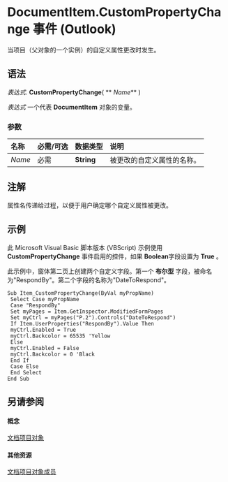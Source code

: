
# DocumentItem.CustomPropertyChange 事件 (Outlook)

当项目（父对象的一个实例）的自定义属性更改时发生。


## 语法

 _表达式_. **CustomPropertyChange**( ** _Name_** )

 _表达式_ 一个代表 **DocumentItem** 对象的变量。


### 参数



|**名称**|**必需/可选**|**数据类型**|**说明**|
|:-----|:-----|:-----|:-----|
| _Name_|必需|**String**|被更改的自定义属性的名称。|

## 注解

属性名传递给过程，以便于用户确定哪个自定义属性被更改。


## 示例

此 Microsoft Visual Basic 脚本版本 (VBScript) 示例使用 **CustomPropertyChange** 事件启用的控件，如果 **Boolean**字段设置为 **True** 。

此示例中，窗体第二页上创建两个自定义字段。第一个 **布尔型** 字段，被命名为"RespondBy"。第二个字段的名称为"DateToRespond"。




```
Sub Item_CustomPropertyChange(ByVal myPropName) 
 Select Case myPropName 
 Case "RespondBy" 
 Set myPages = Item.GetInspector.ModifiedFormPages 
 Set myCtrl = myPages("P.2").Controls("DateToRespond") 
 If Item.UserProperties("RespondBy").Value Then 
 myCtrl.Enabled = True 
 myCtrl.Backcolor = 65535 'Yellow 
 Else 
 myCtrl.Enabled = False 
 myCtrl.Backcolor = 0 'Black 
 End If 
 Case Else 
 End Select 
End Sub
```


## 另请参阅


#### 概念


[文档项目对象](7b0a6af0-6632-3ff6-841f-5b081d0d68d8.md)
#### 其他资源


[文档项目对象成员](2c6d563b-39cb-9cb3-3bfe-93fe595325cf.md)